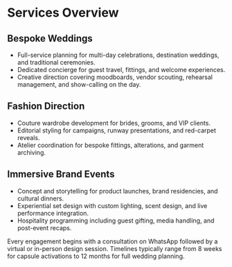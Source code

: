 # Services Overview

## Bespoke Weddings
- Full-service planning for multi-day celebrations, destination weddings, and traditional ceremonies.
- Dedicated concierge for guest travel, fittings, and welcome experiences.
- Creative direction covering moodboards, vendor scouting, rehearsal management, and show-calling on the day.

## Fashion Direction
- Couture wardrobe development for brides, grooms, and VIP clients.
- Editorial styling for campaigns, runway presentations, and red-carpet reveals.
- Atelier coordination for bespoke fittings, alterations, and garment archiving.

## Immersive Brand Events
- Concept and storytelling for product launches, brand residencies, and cultural dinners.
- Experiential set design with custom lighting, scent design, and live performance integration.
- Hospitality programming including guest gifting, media handling, and post-event recaps.

Every engagement begins with a consultation on WhatsApp followed by a virtual or in-person design session. Timelines typically range from 8 weeks for capsule activations to 12 months for full wedding planning.
